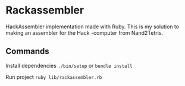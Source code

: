 # Rackassembler

HackAssembler implementation made with Ruby. This is my solution to making an assembler for the Hack -computer from Nand2Tetris.

## Commands

Install dependencies `./bin/setup` or `bundle install`

Run project `ruby lib/rackassembler.rb`